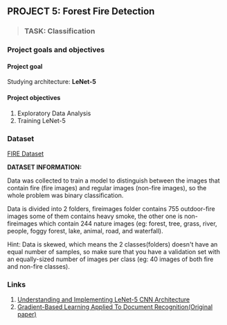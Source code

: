## PROJECT 5: Forest Fire Detection

> ### TASK: Classification

### Project goals and objectives

#### Project goal

Studying architecture: **LeNet-5**

#### Project objectives

1. Exploratory Data Analysis
2. Training LeNet-5

### Dataset

[FIRE Dataset](https://www.kaggle.com/phylake1337/fire-dataset)

**DATASET INFORMATION:**

Data was collected to train a model to distinguish between the images that contain fire (fire images) and regular images (non-fire images), so the whole problem was binary classification.

Data is divided into 2 folders, fireimages folder contains 755 outdoor-fire images some of them contains heavy smoke, the other one is non-fireimages which contain 244 nature images (eg: forest, tree, grass, river, people, foggy forest, lake, animal, road, and waterfall).

Hint: Data is skewed, which means the 2 classes(folders) doesn't have an equal number of samples, so make sure that you have a validation set with an equally-sized number of images per class (eg: 40 images of both fire and non-fire classes).

### Links
1. [Understanding and Implementing LeNet-5 CNN Architecture ](https://towardsdatascience.com/understanding-and-implementing-lenet-5-cnn-architecture-deep-learning-a2d531ebc342)
2. [Gradient-Based Learning Applied To Document Recognition(Original paper)](http://vision.stanford.edu/cs598_spring07/papers/Lecun98.pdf)
